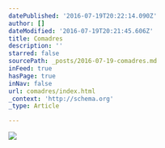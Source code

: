 ```yaml
---
datePublished: '2016-07-19T20:22:14.090Z'
author: []
dateModified: '2016-07-19T20:21:45.606Z'
title: Comadres
description: ''
starred: false
sourcePath: _posts/2016-07-19-comadres.md
inFeed: true
hasPage: true
inNav: false
url: comadres/index.html
_context: 'http://schema.org'
_type: Article

---
```

![](https://the-grid-user-content.s3-us-west-2.amazonaws.com/836681df-9d42-494f-adb6-1a69f91982ea.jpg)
